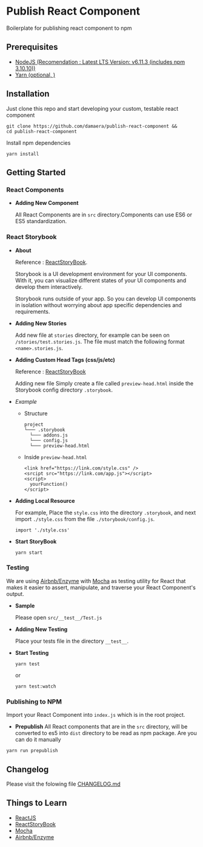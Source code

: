 # Publish React Component
Boilerplate for publishing react component to npm

## Prerequisites
- [NodeJS (Recomendation : Latest LTS Version: v6.11.3 (includes npm 3.10.10))](https://nodejs.org/en/download/)
- [Yarn (optional, )]()

## Installation

Just clone this repo and start developing your custom, testable react component

```
git clone https://github.com/damaera/publish-react-component &&
cd publish-react-component
```
Install npm dependencies
```
yarn install
```

## Getting Started

### React Components

* **Adding New Component**

  All React Components are in `src` directory.Components can use ES6 or ES5 standardization. 

### React Storybook
* **About**

  Reference : [ReactStoryBook](https://storybook.js.org/).

  Storybook is a UI development environment for your UI components. With it, you can visualize different states of your UI components and develop them interactively.

  Storybook runs outside of your app. So you can develop UI components in isolation without worrying about app specific dependencies and requirements.

* **Adding New Stories**

  Add new file at `stories` directory, for example can be seen on `/stories/test.stories.js`. The file must match the following format `<name>.stories.js`.

* **Adding Custom Head Tags (css/js/etc)**

  Reference : [ReactStoryBook](https://storybook.js.org/configurations/add-custom-head-tags/)

  Adding new file Simply create a file called `preview-head.html` inside the Storybook config directory `.storybook`.

* *Example*
  -	Structure
    ```
    project
    └─── .storybook
      └─── addons.js
      └─── config.js
      └─── preview-head.html
    ```
  - Inside `preview-head.html`
    ```
    <link href="https://link.com/style.css" />
    <srcipt src="https://link.com/app.js"></script>
    <script>
      yourFunction()
    </script>
    ```

* **Adding Local Resource**

  For example, Place the `style.css` into the directory `.storybook`, and next import `./style.css` from the file `./storybook/config.js`.
  ```
  import './style.css'
  ```

* **Start StoryBook**
  ```
  yarn start
  ```

### Testing

We are using [Airbnb/Enzyme](airbnb.io/enzyme/docs/api/) with [Mocha](https://mochajs.org/) as testing utility for React that makes it easier to assert, manipulate, and traverse your React Component's output.

* **Sample**

  Please open `src/__test__/Test.js`

* **Adding New Testing**

  Place your tests file in the directory `__test__`.

* **Start Testing**
  ```
  yarn test
  ```
  or
  ```
  yarn test:watch
  ```
### Publishing to NPM

Import your React Component into `index.js` which is in the root project. 

* **Prepublish**
All React components that are in the `src` directory, will be converted to es5 into `dist` directory to be read as npm package. Are you can do it manually 
```
yarn run prepublish
```

## Changelog
Please visit the folowing file [CHANGELOG.md](./CHANGELOG.md)

## Things to Learn
- [ReactJS](https://facebook.github.io/react/)
- [ReactStoryBook](https://storybook.js.org/)
- [Mocha](https://mochajs.org/)
- [Airbnb/Enzyme](airbnb.io/enzyme/docs/api/)

